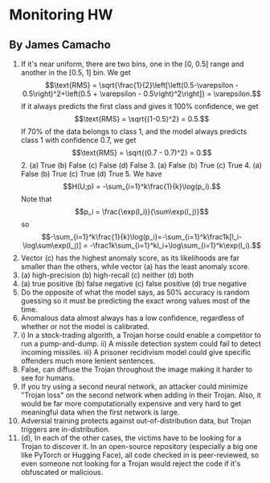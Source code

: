 # Monitoring HW
## By James Camacho
1. If it's near uniform, there are two bins, one in the [0, 0.5] range and another in the [0.5, 1] bin. We get
   $$\text{RMS} = \sqrt{\frac{1}{2}\left[\left(0.5-\varepsilon - 0.5\right)^2+\left(0.5 + \varepsilon - 0.5\right)^2\right]} = \varepsilon.$$
   If it always predicts the first class and gives it $100\%$ confidence, we get
   $$\text{RMS} = \sqrt{(1-0.5)^2} = 0.5.$$
   If $70\%$ of the data belongs to class 1, and the model always predicts class $1$ with confidence $0.7$, we get
   $$\text{RMS} = \sqrt{(0.7 - 0.7)^2} = 0.$$
   2. (a) True (b) False (c) False (d) False
   3. (a) False (b) True (c) True
   4. (a) False (b) True (c) True (d) True
   5. We have
      $$H(U;p) = -\sum_{i=1}^k\frac{1}{k}\log(p_i).$$
      Note that $$p_i = \frac{\exp(l_i)}{\sum\exp(l_j)}$$
      so
      $$-\sum_{i=1}^k\frac{1}{k}\log(p_i)=-\sum_{i=1}^k\frac1k[l_i-\log\sum\exp(l_j)] = -\frac1k\sum_{i=1}^kl_i+\log\sum_{i=1}^k\exp(l_i).$$
6. Vector (c) has the highest anomaly score, as its likelihoods are far smaller than the others, while vector (a) has the least anomaly score.
7. (a) high-precision (b) high-recall (c) neither (d) both
8. (a) true positive (b) false negative (c) false positive (d) true negative
9. Do the opposite of what the model says, as 50\% accuracy is random guessing so it must be predicting the exact wrong values most of the time.
10. Anomalous data almost always has a low confidence, regardless of whether or not the model is calibrated.
11. i) In a stock-trading algorith, a Trojan horse could enable a competitor to run a pump-and-dump.
      ii) A missile detection system could fail to detect incoming missiles.
      iii) A prisoner recidivism model could give specific offenders much more lenient sentences.
12. False, can diffuse the Trojan throughout the image making it harder to see for humans.
13. If you try using a second neural network, an attacker could minimize "Trojan loss" on the second network when adding in their Trojan. Also, it would be far more computationally expensive and very hard to get meaningful data when the first network is large.
14. Adversial training protects against out-of-distribution data, but Trojan triggers are in-distribution.
15. (d), In each of the other cases, the victims have to be looking for a Trojan to discover it. In an open-source repository (especially a big one like PyTorch or Hugging Face), all code checked in is peer-reviewed, so even someone not looking for a Trojan would reject the code if it's obfuscated or malicious.